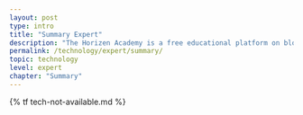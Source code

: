 ```yaml
---
layout: post
type: intro
title: "Summary Expert"
description: "The Horizen Academy is a free educational platform on blockchain technology, cryptocurrency, and privacy. This chapter is is not available yet. We add content frequently, sign up for our newsletter for notifications when it's released."
permalink: /technology/expert/summary/
topic: technology
level: expert
chapter: "Summary"
---
```


{% tf tech-not-available.md %}
